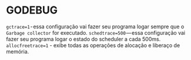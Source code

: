# GODEBUG

`gctrace=1` - essa configuração vai fazer seu programa logar sempre que o `Garbage collector` for executado.
`schedtrace=500` — essa configuração vai fazer seu programa logar o estado do scheduler a cada 500ms.
`allocfreetrace=1` - exibe todas as operações de alocação e liberaço de memória.
